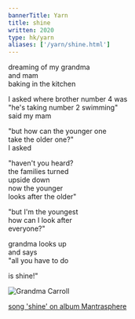 ```yaml
---
bannerTitle: Yarn
title: shine
written: 2020
type: hk/yarn
aliases: ['/yarn/shine.html']
---
```


dreaming of my grandma  
and mam  
baking in the kitchen  


I asked where brother number 4 was  
"he's taking number 2 swimming"  
said my mam  


"but how can the younger one  
take the older one?"  
I asked  


"haven't you heard?  
the families turned  
upside down  
now the younger  
looks after the older"  


"but I'm the youngest  
how can I look after  
everyone?"  


grandma looks up  
and says  
"all you have to do  


is shine!"  

![Grandma Carroll](/images/bio/happy_grandmacarroll_1977.jpg "Grandma Carroll")  

[song 'shine' on album Mantrasphere](http://www.reverbnation.com/open_graph/song/6375337)
